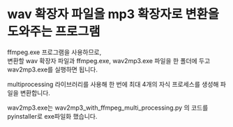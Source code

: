 # wav 확장자 파일을 mp3 확장자로 변환을 도와주는 프로그램

ffmpeg.exe 프로그램을 사용하므로,  
변환할 wav 확장자 파일과 ffmpeg.exe, wav2mp3.exe 파일을 한 폴더에 두고 wav2mp3.exe를 실행하면 됩니다.

multiprocessing 라이브러리를 사용해 한 번에 최대 4개의 자식 프로세스를 생성해 파일을 변환합니다.

wav2mp3.exe는 wav2mp3_with_ffmpeg_multi_processing.py 의 코드를 pyinstaller로 exe파일화 했습니다.
